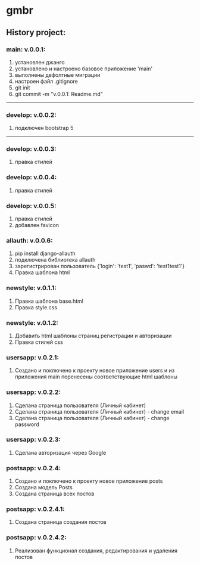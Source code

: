# gmbr


## History project:

### main: v.0.0.1:

1. установлен джанго
2. установлено и настроено базовое приложение 'main'
3. выполнены дефолтные миграции
4. настроен файл .gitignore
5. git init
6. git commit -m "v.0.0.1: Readme.md"

***

### develop: v.0.0.2:

1. подключен bootstrap 5

***

### develop: v.0.0.3:

1. правка стилей

### develop: v.0.0.4:

1. правка стилей

### develop: v.0.0.5:

1. правка стилей
2. добавлен favicon

### allauth: v.0.0.6:

1. pip install django-allauth
2. подключена библиотека allauth
3. зарегистрирован пользователь {'login': 'test1', 'paswd': 'test1test1'}
4. Правка шаблона html

### newstyle: v.0.1.1:

1. Правка шаблона base.html
1. Правка style.css

### newstyle: v.0.1.2:

1. Добавить html шаблоны страниц регистрации и авторизации
2. Правка стилей css

### usersapp: v.0.2.1:
1. Создано и поключено к проекту новое приложение users и из приложения main перенесены соответствующие html шаблоны

### usersapp: v.0.2.2:
1.  Сделана страница пользователя (Личный кабинет)
2.  Сделана страница пользователя (Личный кабинет) - change email
2.  Сделана страница пользователя (Личный кабинет) - change password

### usersapp: v.0.2.3:
1.  Сделана авторизация через Google

### postsapp: v.0.2.4:
1.  Создано и поключено к проекту новое приложение posts
2.  Создана модель Posts
3.  Создана страница всех постов

### postsapp: v.0.2.4.1:
1.  Создана страница создания постов

### postsapp: v.0.2.4.2:
1.  Реализован функционал создания, редактирования и удаления постов